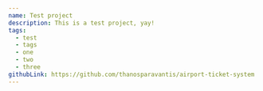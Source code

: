```yaml
---
name: Test project
description: This is a test project, yay!
tags:
  - test
  - tags
  - one
  - two
  - three
githubLink: https://github.com/thanosparavantis/airport-ticket-system
---
```


